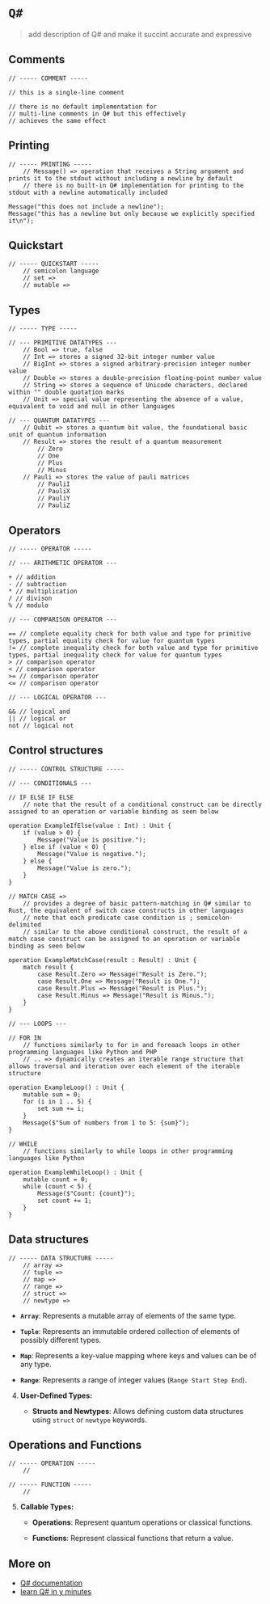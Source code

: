 # `Q#`

> add description of Q# and make it succint accurate and expressive

## Comments

```qs
// ----- COMMENT -----

// this is a single-line comment

// there is no default implementation for 
// multi-line comments in Q# but this effectively
// achieves the same effect
```

## Printing

```qs
// ----- PRINTING -----
    // Message() => operation that receives a String argument and prints it to the stdout without including a newline by default
    // there is no built-in Q# implementation for printing to the stdout with a newline automatically included

Message("this does not include a newline");
Message("this has a newline but only because we explicitly specified it\n");
```

## Quickstart

```qs
// ----- QUICKSTART -----
    // semicolon language
    // set =>
    // mutable =>

```

## Types

```qs
// ----- TYPE -----

// --- PRIMITIVE DATATYPES ---
    // Bool => true, false
    // Int => stores a signed 32-bit integer number value
    // BigInt => stores a signed arbitrary-precision integer number value
    // Double => stores a double-precision floating-point number value
    // String => stores a sequence of Unicode characters, declared within "" double quotation marks
    // Unit => special value representing the absence of a value, equivalent to void and null in other languages

// --- QUANTUM DATATYPES ---
    // Qubit => stores a quantum bit value, the foundational basic unit of quantum information
    // Result => stores the result of a quantum measurement
        // Zero
        // One
        // Plus
        // Minus
    // Pauli => stores the value of pauli matrices
        // PauliI
        // PauliX
        // PauliY
        // PauliZ
```

## Operators

```qs
// ----- OPERATOR -----

// --- ARITHMETIC OPERATOR ---

+ // addition
- // subtraction
* // multiplication
/ // divison
% // modulo

// --- COMPARISON OPERATOR ---

== // complete equality check for both value and type for primitive types, partial equality check for value for quantum types
!= // complete inequality check for both value and type for primitive types, partial inequality check for value for quantum types
> // comparison operator
< // comparison operator
>= // comparison operator
<= // comparison operator

// --- LOGICAL OPERATOR ---

&& // logical and
|| // logical or
not // logical not
```

## Control structures

```qs
// ----- CONTROL STRUCTURE -----

// --- CONDITIONALS ---

// IF ELSE IF ELSE
    // note that the result of a conditional construct can be directly assigned to an operation or variable binding as seen below

operation ExampleIfElse(value : Int) : Unit {
    if (value > 0) {
        Message("Value is positive.");
    } else if (value < 0) {
        Message("Value is negative.");
    } else {
        Message("Value is zero.");
    }
}

// MATCH CASE => 
    // provides a degree of basic pattern-matching in Q# similar to Rust, the equivalent of switch case constructs in other languages
    // note that each predicate case condition is ; semicolon-delimited
    // similar to the above conditional construct, the result of a match case construct can be assigned to an operation or variable binding as seen below

operation ExampleMatchCase(result : Result) : Unit {
    match result {
        case Result.Zero => Message("Result is Zero.");
        case Result.One => Message("Result is One.");
        case Result.Plus => Message("Result is Plus.");
        case Result.Minus => Message("Result is Minus.");
    }
}

// --- LOOPS ---

// FOR IN 
    // functions similarly to for in and foreaach loops in other programming languages like Python and PHP
    // .. => dynamically creates an iterable range structure that allows traversal and iteration over each element of the iterable structure

operation ExampleLoop() : Unit {
    mutable sum = 0;
    for (i in 1 .. 5) {
        set sum += i;
    }
    Message($"Sum of numbers from 1 to 5: {sum}");
}

// WHILE 
    // functions similarly to while loops in other programming languages like Python

operation ExampleWhileLoop() : Unit {
    mutable count = 0;
    while (count < 5) {
        Message($"Count: {count}");
        set count += 1;
    }
}
```

## Data structures

```qs
// ----- DATA STRUCTURE -----
    // array =>
    // tuple =>
    // map =>
    // range =>
    // struct =>
    // newtype =>

```

   - **`Array`**: Represents a mutable array of elements of the same type.
   
   - **`Tuple`**: Represents an immutable ordered collection of elements of possibly different types.
   
   - **`Map`**: Represents a key-value mapping where keys and values can be of any type.
   
   - **`Range`**: Represents a range of integer values (`Range Start Step End`).

4. **User-Defined Types:**

   - **Structs and Newtypes**: Allows defining custom data structures using `struct` or `newtype` keywords.

## Operations and Functions

```qs
// ----- OPERATION -----
    // 

// ----- FUNCTION -----
    // 

```

5. **Callable Types:**

   - **Operations**: Represent quantum operations or classical functions.
   
   - **Functions**: Represent classical functions that return a value.

## More on

* [Q# documentation](https://learn.microsoft.com/en-us/azure/quantum/)
* [learn Q# in y minutes](https://learnxinyminutes.com/docs/qsharp/)
